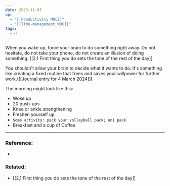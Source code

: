 ```yaml
---
date: 2023-11-03
up:
  - "[[Productivity MOC]]"
  - "[[Time-management MOC]]"
tags:
  - 🌱
---
```

When you wake up, force your brain to do something right away. Do not hesitate, do not take your phone, do not create an illusion of doing something. [[2,1 First thing you do sets the tone of the rest of the day]]

You shouldn't allow your brain to decide what it wants to do. It's something like creating a fixed routine that frees and saves your willpower for further work.([[Journal entry for 4 March 2024]])  

The morning might look like this:
- Woke up
- 20 push-ups
- Knee or ankle strengthening
- Freshen yourself up
- `Some activity: pack your volleyball pack; uni pack`
- Breakfast and a cup of Coffee




---
### Reference:
- 

### Related:
- [[2,1 First thing you do sets the tone of the rest of the day]]